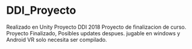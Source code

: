 # DDI_Proyecto
Realizado en Unity
Proyecto DDI 2018
Proyecto de finalizacion de curso. 
Proyecto Finalizado, Posibles updates despues.
jugable en windows y Android VR solo necesita ser compilado.
